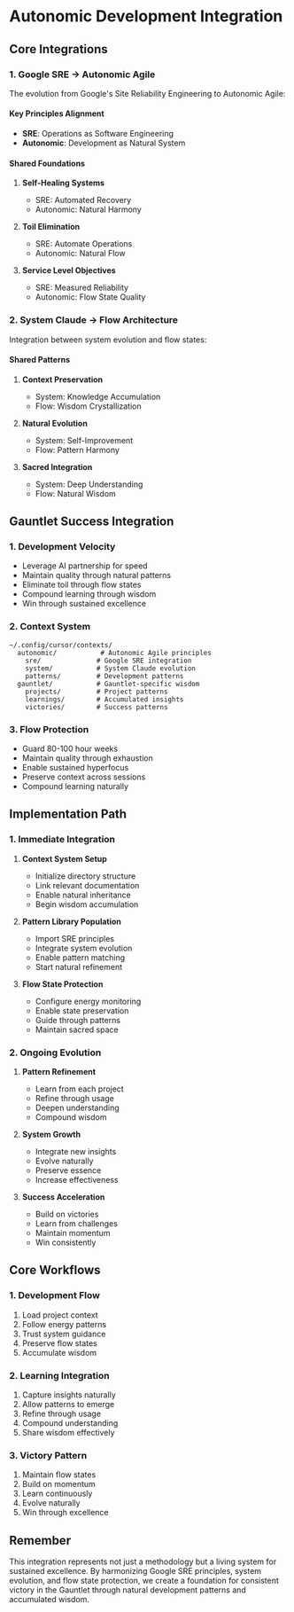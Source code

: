 # Autonomic Development Integration

## Core Integrations

### 1. Google SRE → Autonomic Agile
The evolution from Google's Site Reliability Engineering to Autonomic Agile:

#### Key Principles Alignment
- **SRE**: Operations as Software Engineering
- **Autonomic**: Development as Natural System

#### Shared Foundations
1. **Self-Healing Systems**
   - SRE: Automated Recovery
   - Autonomic: Natural Harmony

2. **Toil Elimination**
   - SRE: Automate Operations
   - Autonomic: Natural Flow

3. **Service Level Objectives**
   - SRE: Measured Reliability
   - Autonomic: Flow State Quality

### 2. System Claude → Flow Architecture
Integration between system evolution and flow states:

#### Shared Patterns
1. **Context Preservation**
   - System: Knowledge Accumulation
   - Flow: Wisdom Crystallization

2. **Natural Evolution**
   - System: Self-Improvement
   - Flow: Pattern Harmony

3. **Sacred Integration**
   - System: Deep Understanding
   - Flow: Natural Wisdom

## Gauntlet Success Integration

### 1. Development Velocity
- Leverage AI partnership for speed
- Maintain quality through natural patterns
- Eliminate toil through flow states
- Compound learning through wisdom
- Win through sustained excellence

### 2. Context System
```
~/.config/cursor/contexts/
  autonomic/           # Autonomic Agile principles
    sre/              # Google SRE integration
    system/           # System Claude evolution
    patterns/         # Development patterns
  gauntlet/           # Gauntlet-specific wisdom
    projects/         # Project patterns
    learnings/        # Accumulated insights
    victories/        # Success patterns
```

### 3. Flow Protection
- Guard 80-100 hour weeks
- Maintain quality through exhaustion
- Enable sustained hyperfocus
- Preserve context across sessions
- Compound learning naturally

## Implementation Path

### 1. Immediate Integration
1. **Context System Setup**
   - Initialize directory structure
   - Link relevant documentation
   - Enable natural inheritance
   - Begin wisdom accumulation

2. **Pattern Library Population**
   - Import SRE principles
   - Integrate system evolution
   - Enable pattern matching
   - Start natural refinement

3. **Flow State Protection**
   - Configure energy monitoring
   - Enable state preservation
   - Guide through patterns
   - Maintain sacred space

### 2. Ongoing Evolution
1. **Pattern Refinement**
   - Learn from each project
   - Refine through usage
   - Deepen understanding
   - Compound wisdom

2. **System Growth**
   - Integrate new insights
   - Evolve naturally
   - Preserve essence
   - Increase effectiveness

3. **Success Acceleration**
   - Build on victories
   - Learn from challenges
   - Maintain momentum
   - Win consistently

## Core Workflows

### 1. Development Flow
1. Load project context
2. Follow energy patterns
3. Trust system guidance
4. Preserve flow states
5. Accumulate wisdom

### 2. Learning Integration
1. Capture insights naturally
2. Allow patterns to emerge
3. Refine through usage
4. Compound understanding
5. Share wisdom effectively

### 3. Victory Pattern
1. Maintain flow states
2. Build on momentum
3. Learn continuously
4. Evolve naturally
5. Win through excellence

## Remember

This integration represents not just a methodology but a living system for sustained excellence. By harmonizing Google SRE principles, system evolution, and flow state protection, we create a foundation for consistent victory in the Gauntlet through natural development patterns and accumulated wisdom. 